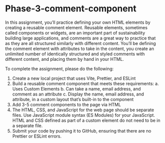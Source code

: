 # Phase-3-comment-component
In this assignment, you’ll practice defining your own HTML elements by creating a reusable comment element. Reusable elements, sometimes called components or widgets, are an important part of sustainability building large applications, and comments are a great way to practice that as they are all structured similarly with different content. You’ll be defining the comment element with attributes to take in the content, you create an unlimited number of identically structured and styled comments with different content, and placing them by hand in your HTML.

To complete the assignment, please do the following:
1. Create a new local project that uses Vite, Prettier, and ESLint
2. Build a reusable comment component that meets these requirements:
     a. Uses Custom Elements
     b. Can take a name, email address, and comment as an attribute
     c. Display the name, email address, and attribute, in a custom layout that’s built-in to the component
3. Add 3-5 comment components to the page via HTML
4. The HTML, CSS, and JavaScript for the web page should be separate files. Use JavaScript module syntax (ES Modules) for your JavaScript. HTML and CSS defined as part of a custom element do not need to be in a separate file.
5. Submit your code by pushing it to GitHub, ensuring that there are no Prettier or ESLint errors.
